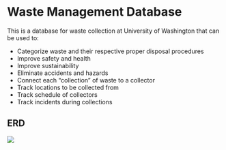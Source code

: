 # Waste Management Database

This is a database for waste collection at University of Washington that can be used to:
- Categorize waste and their respective proper disposal procedures
- Improve safety and health
- Improve sustainability
- Eliminate accidents and hazards
- Connect each “collection” of waste to a collector
- Track locations to be collected from
- Track schedule of collectors
- Track incidents during collections

## ERD
![]("./erd.png")
